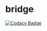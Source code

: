 # bridge

[![Codacy Badge](https://api.codacy.com/project/badge/Grade/31f65b7bc88d449e9b8ec05125134bc4)](https://app.codacy.com/gh/kneadCODE/bridge?utm_source=github.com&utm_medium=referral&utm_content=kneadCODE/bridge&utm_campaign=Badge_Grade_Settings)